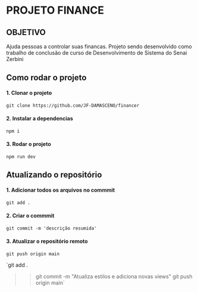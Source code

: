 # PROJETO FINANCE

## OBJETIVO

Ajuda pessoas a controlar suas financas. Projeto sendo desenvolvido como trabalho de conclusão de curso de Desenvolvimento de Sistema do Senai Zerbini

## Como rodar o projeto

#### 1. Clonar o projeto

`git clone https://github.com/JF-DAMASCENO/financer`

#### 2. Instalar a dependencias

`npm i`

#### 3. Rodar o projeto

`npm run dev`

## Atualizando o repositório

#### 1. Adicionar todos os arquivos no commmit

`git add .`

#### 2. Criar o commmit

`git commit -m 'descrição resumida'`

#### 3. Atualizar o repositório remoto

`git push origin main`

`git add .
>> git commit -m "Atualiza estilos e adiciona novas views"
>> git push origin main`
